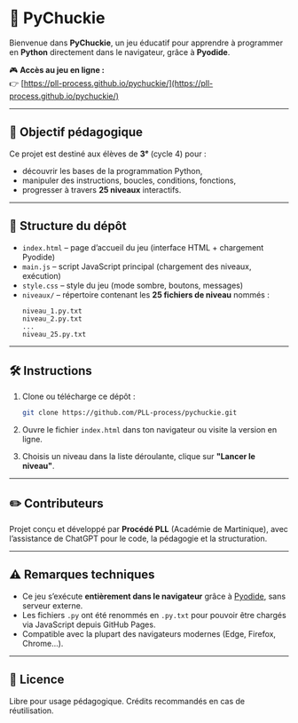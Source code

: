 # 🐣 PyChuckie

Bienvenue dans **PyChuckie**, un jeu éducatif pour apprendre à programmer en **Python** directement dans le navigateur, grâce à **Pyodide**.

🎮 **Accès au jeu en ligne :**  
👉 [https://pll-process.github.io/pychuckie/](https://pll-process.github.io/pychuckie/)

---

## 🧠 Objectif pédagogique

Ce projet est destiné aux élèves de **3ᵉ** (cycle 4) pour :
- découvrir les bases de la programmation Python,
- manipuler des instructions, boucles, conditions, fonctions,
- progresser à travers **25 niveaux** interactifs.

---

## 📁 Structure du dépôt

- `index.html` – page d’accueil du jeu (interface HTML + chargement Pyodide)
- `main.js` – script JavaScript principal (chargement des niveaux, exécution)
- `style.css` – style du jeu (mode sombre, boutons, messages)
- `niveaux/` – répertoire contenant les **25 fichiers de niveau** nommés :
  ```
  niveau_1.py.txt
  niveau_2.py.txt
  ...
  niveau_25.py.txt
  ```

---

## 🛠️ Instructions

1. Clone ou télécharge ce dépôt :
   ```bash
   git clone https://github.com/PLL-process/pychuckie.git
   ```

2. Ouvre le fichier `index.html` dans ton navigateur ou visite la version en ligne.

3. Choisis un niveau dans la liste déroulante, clique sur **"Lancer le niveau"**.

---

## ✏️ Contributeurs

Projet conçu et développé par **Procédé PLL** (Académie de Martinique), avec l’assistance de ChatGPT pour le code, la pédagogie et la structuration.

---

## ⚠️ Remarques techniques

- Ce jeu s’exécute **entièrement dans le navigateur** grâce à [Pyodide](https://pyodide.org/), sans serveur externe.
- Les fichiers `.py` ont été renommés en `.py.txt` pour pouvoir être chargés via JavaScript depuis GitHub Pages.
- Compatible avec la plupart des navigateurs modernes (Edge, Firefox, Chrome...).

---

## 📜 Licence

Libre pour usage pédagogique. Crédits recommandés en cas de réutilisation.
